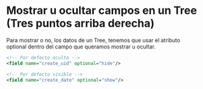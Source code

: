 # Mostrar u ocultar campos en un Tree (Tres puntos arriba derecha)

Para mostrar o no, los datos de un Tree, tenemos que usar el atributo optional dentro del campo que queramos mostrar u ocultar.
```xml
<!-- Por defecto oculto -->
<field name="create_uid" optional="hide"/>

<!-- Por defecto visible -->
<field name="create_date" optional="show"/>
```